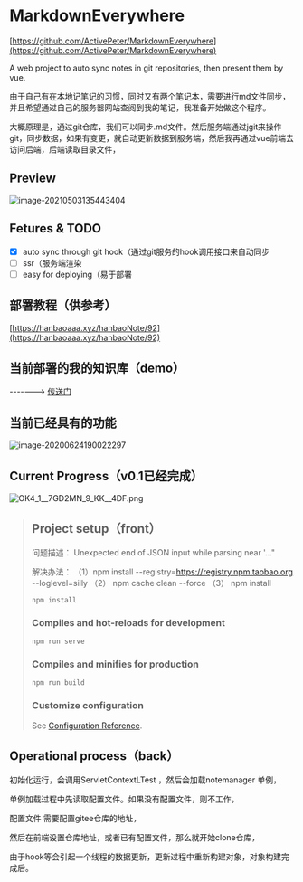 # MarkdownEverywhere
[https://github.com/ActivePeter/MarkdownEverywhere](https://github.com/ActivePeter/MarkdownEverywhere)

 A web project to auto sync notes in git repositories, then present them by vue.

由于自己有在本地记笔记的习惯，同时又有两个笔记本，需要进行md文件同步，并且希望通过自己的服务器网站查阅到我的笔记，我准备开始做这个程序。

大概原理是，通过git仓库，我们可以同步.md文件。然后服务端通过jgit来操作git，同步数据，如果有变更，就自动更新数据到服务端，然后我再通过vue前端去访问后端，后端读取目录文件，

## Preview

![image-20210503135443404](https://gitee.com/zhongyichen33/wiki-pic-bed/raw/master/image-20210503135443404.png)

## Fetures & TODO

- [x] auto sync through git hook（通过git服务的hook调用接口来自动同步
- [ ] ssr（服务端渲染
- [ ] easy for deploying（易于部署

## 部署教程（供参考）

[https://hanbaoaaa.xyz/hanbaoNote/92](https://hanbaoaaa.xyz/hanbaoNote/92)

## 当前部署的我的知识库（demo）

------->  [传送门](https://hanbaoaaa.xyz/hanbaoNote/)

## 当前已经具有的功能

![image-20200624190022297](http://tuchuang.hanbaoaaa.xyz/image-20200624190022297.png)



## Current Progress（v0.1已经完成）

![OK4_1__7GD2MN_9_KK__4DF.png](https://i.loli.net/2020/06/22/ZRoG6UA8eSkX1j4.png)





> ## Project setup（front）
>
> 问题描述：
> Unexpected end of JSON input while parsing near '…"
>
> 解决办法：
> （1）npm install --registry=https://registry.npm.taobao.org --loglevel=silly
> （2） npm cache clean --force
> （3） npm install
>
> ```
> npm install
> ```
>
> ### Compiles and hot-reloads for development
>
> ```
> npm run serve
> ```
>
> ### Compiles and minifies for production
>
> ```
> npm run build
> ```
>
> ### Customize configuration
>
> See [Configuration Reference](https://cli.vuejs.org/config/).



## Operational process（back）

初始化运行，会调用ServletContextLTest ，然后会加载notemanager 单例，

单例加载过程中先读取配置文件。如果没有配置文件，则不工作，

配置文件 需要配置gitee仓库的地址，

然后在前端设置仓库地址，或者已有配置文件，那么就开始clone仓库，

由于hook等会引起一个线程的数据更新，更新过程中重新构建对象，对象构建完成后。

